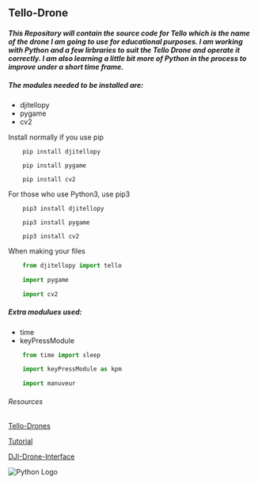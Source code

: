 ## Tello-Drone

#### *This Repository will contain the source code for Tello which is the name of the drone I am going to use for educational purposes. I am working with Python and a few lirbraries to suit the Tello Drone and operate it correctly. I am also learning a little bit more of Python in the process to improve under a short time frame.*

##### The modules needed to be installed are:
* djitellopy
* pygame
* cv2

Install normally if you use pip
```
    pip install djitellopy
    
    pip install pygame

    pip install cv2
```

For those who use Python3, use pip3
```
    pip3 install djitellopy

    pip3 install pygame

    pip3 install cv2
```

When making your files
```python
    from djitellopy import tello

    import pygame

    import cv2
```

##### Extra modulues used:
* time
* keyPressModule

```python
    from time import sleep

    import keyPressModule as kpm

    import manuveur
```

###### *Resources*
[Tello-Drones](https://www.ryzerobotics.com/tello
"Website for Drones") 

[Tutorial](https://www.youtube.com/watch?v=LmEcyQnfpDA
"Approx 3 hours long")

[DJI-Drone-Interface](https://github.com/damiafuentes/DJITelloPy
"GitHub Repository")

![Python Logo](https://logos-download.com/wp-content/uploads/2016/10/Python_logo_icon.png)
